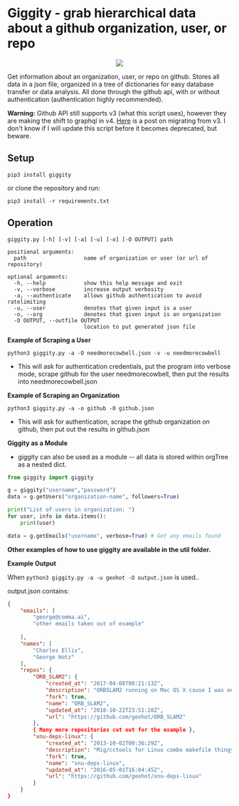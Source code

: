 #  Giggity - grab hierarchical data about a github organization, user, or repo

<p align="center">
    <img src="https://user-images.githubusercontent.com/9204902/51312125-3aa4d700-1a53-11e9-89e8-a02063d93595.gif"></img>
</p>

Get information about an organization, user, or repo on github. Stores all data in a json file, organized in a tree of dictionaries for easy database transfer or data analysis. All done through the github api, with or without authentication (authentication highly recommended).

**Warning:** Github API still supports v3 (what this script uses), however they are making the shift to graphql in v4. [Here](https://developer.github.com/v4/guides/migrating-from-rest/) is a post on migrating from v3. I don't know if I will update this script before it becomes deprecated, but beware.

## Setup

`pip3 install giggity`


or clone the repository and run: 

`pip3 install -r requirements.txt`


## Operation

```
giggity.py [-h] [-v] [-a] [-u] [-o] [-O OUTPUT] path

positional arguments:
  path                  name of organization or user (or url of repository)

optional arguments:
  -h, --help            show this help message and exit
  -v, --verbose         increase output verbosity
  -a, --authenticate    allows github authentication to avoid ratelimiting
  -u, --user            denotes that given input is a user
  -o, --org             denotes that given input is an organization
  -O OUTPUT, --outfile OUTPUT
                        location to put generated json file

```

**Example of Scraping a User**

    python3 giggity.py -a -O needmorecowbell.json -v -u needmorecowbell

- This will ask for authentication credentials, put the program into verbose mode, scrape github for the user needmorecowbell, then put the results into needmorecowbell.json

**Example of Scraping an Organization**

    python3 giggity.py -a -o github -O github.json

- This will ask for authentication, scrape the github organization on github, then put out the results in github.json

**Giggity as a Module** 

- giggity can also be used as a module -- all data is stored within orgTree as a nested dict.

```python
from giggity import giggity

g = giggity("username","password")
data = g.getUsers("organization-name", followers=True)

print("List of users in organization: ")
for user, info in data.items():
    print(user)

data = g.getEmails("username", verbose=True) # Get any emails found
```

**Other examples of how to use giggity are available in the util folder.**

**Example Output**


When `python3 giggity.py -a -u geohot -O output.json` is used..

output.json contains: 

```json
{
    "emails": [
        "george@comma.ai",
        "other emails taken out of example"
    
    ],
    "names": [
        "Charles Ellis",
        "George Hotz"
    ],
    "repos": {
        "ORB_SLAM2": {
            "created_at": "2017-04-08T00:21:13Z",
            "description": "ORBSLAM2 running on Mac OS X cause I was on a plane and bored and maybe useful for someone?",
            "fork": true,
            "name": "ORB_SLAM2",
            "updated_at": "2018-10-22T23:51:28Z",
            "url": "https://github.com/geohot/ORB_SLAM2"
        },
        { Many more repositories cut out for the example },
        "xnu-deps-linux": {
            "created_at": "2013-10-02T00:36:29Z",
            "description": "Mig/cctools for Linux combo makefile thingy",
            "fork": true,
            "name": "xnu-deps-linux",
            "updated_at": "2016-05-01T16:04:45Z",
            "url": "https://github.com/geohot/xnu-deps-linux"
        }
    }
}
```
